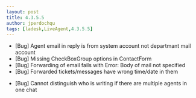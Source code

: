 ```yaml
---
layout: post
title: 4.3.5.5
author: jperdochqu
tags: [ladesk,LiveAgent,4.3.5.5]
---
```


- [Bug] Agent email in reply is from system account not departmant mail account
- [Bug] Missing CheckBoxGroup options in ContactForm
- [Bug] Forwarding of email fails with Error: Body of mail not specified
- [Bug] Forwarded tickets/messages have wrong time/date in them

<!--more-->

- [Bug] Cannot distinguish who is writing if there are multiple agents in one chat
